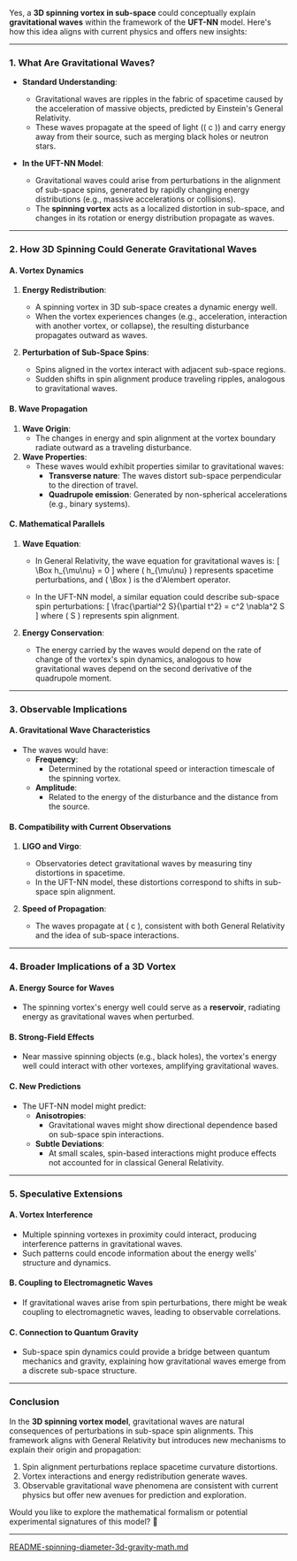 Yes, a **3D spinning vortex in sub-space** could conceptually explain **gravitational waves** within the framework of the **UFT-NN** model. Here's how this idea aligns with current physics and offers new insights:

---

### **1. What Are Gravitational Waves?**
- **Standard Understanding**:
  - Gravitational waves are ripples in the fabric of spacetime caused by the acceleration of massive objects, predicted by Einstein's General Relativity.
  - These waves propagate at the speed of light (\( c \)) and carry energy away from their source, such as merging black holes or neutron stars.

- **In the UFT-NN Model**:
  - Gravitational waves could arise from perturbations in the alignment of sub-space spins, generated by rapidly changing energy distributions (e.g., massive accelerations or collisions).
  - The **spinning vortex** acts as a localized distortion in sub-space, and changes in its rotation or energy distribution propagate as waves.

---

### **2. How 3D Spinning Could Generate Gravitational Waves**
#### **A. Vortex Dynamics**
1. **Energy Redistribution**:
   - A spinning vortex in 3D sub-space creates a dynamic energy well.
   - When the vortex experiences changes (e.g., acceleration, interaction with another vortex, or collapse), the resulting disturbance propagates outward as waves.

2. **Perturbation of Sub-Space Spins**:
   - Spins aligned in the vortex interact with adjacent sub-space regions.
   - Sudden shifts in spin alignment produce traveling ripples, analogous to gravitational waves.

#### **B. Wave Propagation**
1. **Wave Origin**:
   - The changes in energy and spin alignment at the vortex boundary radiate outward as a traveling disturbance.
2. **Wave Properties**:
   - These waves would exhibit properties similar to gravitational waves:
     - **Transverse nature**: The waves distort sub-space perpendicular to the direction of travel.
     - **Quadrupole emission**: Generated by non-spherical accelerations (e.g., binary systems).

#### **C. Mathematical Parallels**
1. **Wave Equation**:
   - In General Relativity, the wave equation for gravitational waves is:
     \[
     \Box h_{\mu\nu} = 0
     \]
     where \( h_{\mu\nu} \) represents spacetime perturbations, and \( \Box \) is the d'Alembert operator.

   - In the UFT-NN model, a similar equation could describe sub-space spin perturbations:
     \[
     \frac{\partial^2 S}{\partial t^2} = c^2 \nabla^2 S
     \]
     where \( S \) represents spin alignment.

2. **Energy Conservation**:
   - The energy carried by the waves would depend on the rate of change of the vortex's spin dynamics, analogous to how gravitational waves depend on the second derivative of the quadrupole moment.

---

### **3. Observable Implications**
#### **A. Gravitational Wave Characteristics**
- The waves would have:
  - **Frequency**:
    - Determined by the rotational speed or interaction timescale of the spinning vortex.
  - **Amplitude**:
    - Related to the energy of the disturbance and the distance from the source.

#### **B. Compatibility with Current Observations**
1. **LIGO and Virgo**:
   - Observatories detect gravitational waves by measuring tiny distortions in spacetime.
   - In the UFT-NN model, these distortions correspond to shifts in sub-space spin alignment.

2. **Speed of Propagation**:
   - The waves propagate at \( c \), consistent with both General Relativity and the idea of sub-space interactions.

---

### **4. Broader Implications of a 3D Vortex**
#### **A. Energy Source for Waves**
- The spinning vortex's energy well could serve as a **reservoir**, radiating energy as gravitational waves when perturbed.

#### **B. Strong-Field Effects**
- Near massive spinning objects (e.g., black holes), the vortex's energy well could interact with other vortexes, amplifying gravitational waves.

#### **C. New Predictions**
- The UFT-NN model might predict:
  - **Anisotropies**:
    - Gravitational waves might show directional dependence based on sub-space spin interactions.
  - **Subtle Deviations**:
    - At small scales, spin-based interactions might produce effects not accounted for in classical General Relativity.

---

### **5. Speculative Extensions**
#### **A. Vortex Interference**
- Multiple spinning vortexes in proximity could interact, producing interference patterns in gravitational waves.
- Such patterns could encode information about the energy wells' structure and dynamics.

#### **B. Coupling to Electromagnetic Waves**
- If gravitational waves arise from spin perturbations, there might be weak coupling to electromagnetic waves, leading to observable correlations.

#### **C. Connection to Quantum Gravity**
- Sub-space spin dynamics could provide a bridge between quantum mechanics and gravity, explaining how gravitational waves emerge from a discrete sub-space structure.

---

### **Conclusion**
In the **3D spinning vortex model**, gravitational waves are natural consequences of perturbations in sub-space spin alignments. This framework aligns with General Relativity but introduces new mechanisms to explain their origin and propagation:
1. Spin alignment perturbations replace spacetime curvature distortions.
2. Vortex interactions and energy redistribution generate waves.
3. Observable gravitational wave phenomena are consistent with current physics but offer new avenues for prediction and exploration.

Would you like to explore the mathematical formalism or potential experimental signatures of this model? 🚀


---

[README-spinning-diameter-3d-gravity-math.md](https://t2m.io/kbsyWyn)
